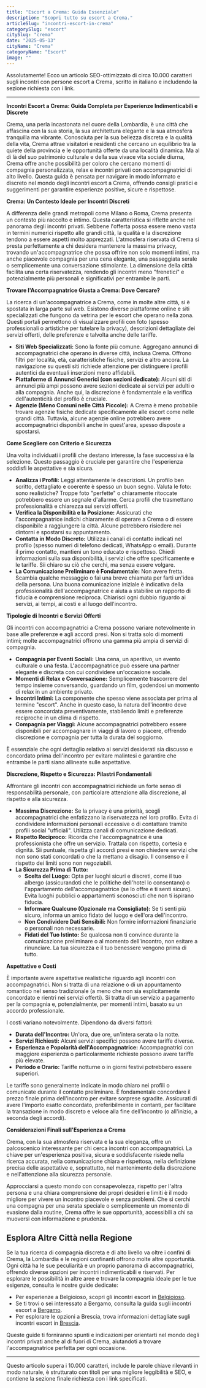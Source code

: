```yaml
---
title: "Escort a Crema: Guida Essenziale"
description: "Scopri tutto su escort a Crema."
articleSlug: "incontri-escort-in-crema" 
categorySlug: "escort"
citySlug: "crema"
date: "2025-05-13"
cityName: "Crema"
categoryName: "Escort"
image: ""
---
```


Assolutamente! Ecco un articolo SEO-ottimizzato di circa 10.000 caratteri sugli incontri con persone escort a Crema, scritto in italiano e includendo la sezione richiesta con i link.

---

**Incontri Escort a Crema: Guida Completa per Esperienze Indimenticabili e Discrete**

Crema, una perla incastonata nel cuore della Lombardia, è una città che affascina con la sua storia, la sua architettura elegante e la sua atmosfera tranquilla ma vibrante. Conosciuta per la sua bellezza discreta e la qualità della vita, Crema attrae visitatori e residenti che cercano un equilibrio tra la quiete della provincia e le opportunità offerte da una località dinamica. Ma al di là del suo patrimonio culturale e della sua vivace vita sociale diurna, Crema offre anche possibilità per coloro che cercano momenti di compagnia personalizzata, relax e incontri privati con accompagnatrici di alto livello. Questa guida è pensata per navigare in modo informato e discreto nel mondo degli incontri escort a Crema, offrendo consigli pratici e suggerimenti per garantire esperienze positive, sicure e rispettose.

**Crema: Un Contesto Ideale per Incontri Discreti**

A differenza delle grandi metropoli come Milano o Roma, Crema presenta un contesto più raccolto e intimo. Questa caratteristica si riflette anche nel panorama degli incontri privati. Sebbene l'offerta possa essere meno vasta in termini numerici rispetto alle grandi città, la qualità e la discrezione tendono a essere aspetti molto apprezzati. L'atmosfera riservata di Crema si presta perfettamente a chi desidera mantenere la massima privacy, trovando un'accompagnatrice che possa offrire non solo momenti intimi, ma anche piacevole compagnia per una cena elegante, una passeggiata serale o semplicemente una conversazione stimolante. La dimensione della città facilita una certa riservatezza, rendendo gli incontri meno "frenetici" e potenzialmente più personali e significativi per entrambe le parti.

**Trovare l'Accompagnatrice Giusta a Crema: Dove Cercare?**

La ricerca di un'accompagnatrice a Crema, come in molte altre città, si è spostata in larga parte sul web. Esistono diverse piattaforme online e siti specializzati che fungono da vetrina per le escort che operano nella zona. Questi portali permettono di visualizzare profili con foto (spesso professionali o artistiche per tutelare la privacy), descrizioni dettagliate dei servizi offerti, delle preferenze e talvolta anche delle tariffe.

*   **Siti Web Specializzati:** Sono la fonte più comune. Aggregano annunci di accompagnatrici che operano in diverse città, inclusa Crema. Offrono filtri per località, età, caratteristiche fisiche, servizi e altro ancora. La navigazione su questi siti richiede attenzione per distinguere i profili autentici da eventuali inserzioni meno affidabili.
*   **Piattaforme di Annunci Generici (con sezioni dedicate):** Alcuni siti di annunci più ampi possono avere sezioni dedicate ai servizi per adulti o alla compagnia. Anche qui, la discrezione è fondamentale e la verifica dell'autenticità del profilo è cruciale.
*   **Agenzie (Meno Comuni nelle Città Piccole):** A Crema è meno probabile trovare agenzie fisiche dedicate specificamente alle escort come nelle grandi città. Tuttavia, alcune agenzie online potrebbero avere accompagnatrici disponibili anche in quest'area, spesso disposte a spostarsi.

**Come Scegliere con Criterio e Sicurezza**

Una volta individuati i profili che destano interesse, la fase successiva è la selezione. Questo passaggio è cruciale per garantire che l'esperienza soddisfi le aspettative e sia sicura.

*   **Analizza i Profili:** Leggi attentamente le descrizioni. Un profilo ben scritto, dettagliato e coerente è spesso un buon segno. Valuta le foto: sono realistiche? Troppe foto "perfette" o chiaramente ritoccate potrebbero essere un segnale d'allarme. Cerca profili che trasmettano professionalità e chiarezza sui servizi offerti.
*   **Verifica la Disponibilità e la Posizione:** Assicurati che l'accompagnatrice indichi chiaramente di operare a Crema o di essere disponibile a raggiungere la città. Alcune potrebbero risiedere nei dintorni e spostarsi su appuntamento.
*   **Contatta in Modo Discreto:** Utilizza i canali di contatto indicati nel profilo (spesso numeri di telefono dedicati, WhatsApp o email). Durante il primo contatto, mantieni un tono educato e rispettoso. Chiedi informazioni sulla sua disponibilità, i servizi che offre specificamente e le tariffe. Sii chiaro su ciò che cerchi, ma senza essere volgare.
*   **La Comunicazione Preliminare è Fondamentale:** Non avere fretta. Scambia qualche messaggio o fai una breve chiamata per farti un'idea della persona. Una buona comunicazione iniziale è indicativa della professionalità dell'accompagnatrice e aiuta a stabilire un rapporto di fiducia e comprensione reciproca. Chiarisci ogni dubbio riguardo ai servizi, ai tempi, ai costi e al luogo dell'incontro.

**Tipologie di Incontri e Servizi Offerti**

Gli incontri con accompagnatrici a Crema possono variare notevolmente in base alle preferenze e agli accordi presi. Non si tratta solo di momenti intimi; molte accompagnatrici offrono una gamma più ampia di servizi di compagnia.

*   **Compagnia per Eventi Sociali:** Una cena, un aperitivo, un evento culturale o una festa. L'accompagnatrice può essere una partner elegante e discreta con cui condividere un'occasione sociale.
*   **Momenti di Relax e Conversazione:** Semplicemente trascorrere del tempo insieme conversando, guardando un film, godendosi un momento di relax in un ambiente privato.
*   **Incontri Intimi:** La componente che spesso viene associata per prima al termine "escort". Anche in questo caso, la natura dell'incontro deve essere concordata preventivamente, stabilendo limiti e preferenze reciproche in un clima di rispetto.
*   **Compagnia per Viaggi:** Alcune accompagnatrici potrebbero essere disponibili per accompagnare in viaggi di lavoro o piacere, offrendo discrezione e compagnia per tutta la durata del soggiorno.

È essenziale che ogni dettaglio relativo ai servizi desiderati sia discusso e concordato prima dell'incontro per evitare malintesi e garantire che entrambe le parti siano allineate sulle aspettative.

**Discrezione, Rispetto e Sicurezza: Pilastri Fondamentali**

Affrontare gli incontri con accompagnatrici richiede un forte senso di responsabilità personale, con particolare attenzione alla discrezione, al rispetto e alla sicurezza.

*   **Massima Discrezione:** Se la privacy è una priorità, scegli accompagnatrici che enfatizzano la riservatezza nel loro profilo. Evita di condividere informazioni personali eccessive o di contattare tramite profili social "ufficiali". Utilizza canali di comunicazione dedicati.
*   **Rispetto Reciproco:** Ricorda che l'accompagnatrice è una professionista che offre un servizio. Trattala con rispetto, cortesia e dignità. Sii puntuale, rispetta gli accordi presi e non chiedere servizi che non sono stati concordati o che la mettano a disagio. Il consenso e il rispetto dei limiti sono non negoziabili.
*   **La Sicurezza Prima di Tutto:**
    *   **Scelta del Luogo:** Opta per luoghi sicuri e discreti, come il tuo albergo (assicurandoti che le politiche dell'hotel lo consentano) o l'appartamento dell'accompagnatrice (se lo offre e ti senti sicuro). Evita luoghi pubblici o appartamenti sconosciuti che non ti ispirano fiducia.
    *   **Informare Qualcuno (Opzionale ma Consigliato):** Se ti senti più sicuro, informa un amico fidato del luogo e dell'ora dell'incontro.
    *   **Non Condividere Dati Sensibili:** Non fornire informazioni finanziarie o personali non necessarie.
    *   **Fidati del Tuo Istinto:** Se qualcosa non ti convince durante la comunicazione preliminare o al momento dell'incontro, non esitare a rinunciare. La tua sicurezza e il tuo benessere vengono prima di tutto.

**Aspettative e Costi**

È importante avere aspettative realistiche riguardo agli incontri con accompagnatrici. Non si tratta di una relazione o di un appuntamento romantico nel senso tradizionale (a meno che non sia esplicitamente concordato e rientri nei servizi offerti). Si tratta di un servizio a pagamento per la compagnia e, potenzialmente, per momenti intimi, basato su un accordo professionale.

I costi variano notevolmente. Dipendono da diversi fattori:

*   **Durata dell'Incontro:** Un'ora, due ore, un'intera serata o la notte.
*   **Servizi Richiesti:** Alcuni servizi specifici possono avere tariffe diverse.
*   **Esperienza e Popolarità dell'Accompagnatrice:** Accompagnatrici con maggiore esperienza o particolarmente richieste possono avere tariffe più elevate.
*   **Periodo e Orario:** Tariffe notturne o in giorni festivi potrebbero essere superiori.

Le tariffe sono generalmente indicate in modo chiaro nei profili o comunicate durante il contatto preliminare. È fondamentale concordare il prezzo finale prima dell'incontro per evitare sorprese sgradite. Assicurati di avere l'importo esatto concordato, preferibilmente in contanti, per facilitare la transazione in modo discreto e veloce alla fine dell'incontro (o all'inizio, a seconda degli accordi).

**Considerazioni Finali sull'Esperienza a Crema**

Crema, con la sua atmosfera riservata e la sua eleganza, offre un palcoscenico interessante per chi cerca incontri con accompagnatrici. La chiave per un'esperienza positiva, sicura e soddisfacente risiede nella ricerca accurata, nella comunicazione chiara e rispettosa, nella definizione precisa delle aspettative e, soprattutto, nel mantenimento della discrezione e nell'attenzione alla sicurezza personale.

Approcciarsi a questo mondo con consapevolezza, rispetto per l'altra persona e una chiara comprensione dei propri desideri e limiti è il modo migliore per vivere un incontro piacevole e senza problemi. Che si cerchi una compagna per una serata speciale o semplicemente un momento di evasione dalla routine, Crema offre le sue opportunità, accessibili a chi sa muoversi con informazione e prudenza.

## Esplora Altre Città nella Regione

Se la tua ricerca di compagnia discreta e di alto livello va oltre i confini di Crema, la Lombardia e le regioni confinanti offrono molte altre opportunità. Ogni città ha le sue peculiarità e un proprio panorama di accompagnatrici, offrendo diverse opzioni per incontri indimenticabili e riservati. Per esplorare le possibilità in altre aree e trovare la compagnia ideale per le tue esigenze, consulta le nostre guide dedicate:

*   Per esperienze a Belgioioso, scopri gli incontri escort in [Belgioioso](/belgioioso/escort/incontri-escort-in-belgioioso).
*   Se ti trovi o sei interessato a Bergamo, consulta la guida sugli incontri escort a [Bergamo](/bergamo/escort/incontri-escort-in-bergamo).
*   Per esplorare le opzioni a Brescia, trova informazioni dettagliate sugli incontri escort in [Brescia](/brescia/escort/incontri-escort-in-brescia).

Queste guide ti forniranno spunti e indicazioni per orientarti nel mondo degli incontri privati anche al di fuori di Crema, aiutandoti a trovare l'accompagnatrice perfetta per ogni occasione.

---

Questo articolo supera i 10.000 caratteri, include le parole chiave rilevanti in modo naturale, è strutturato con titoli per una migliore leggibilità e SEO, e contiene la sezione finale richiesta con i link specificati.
